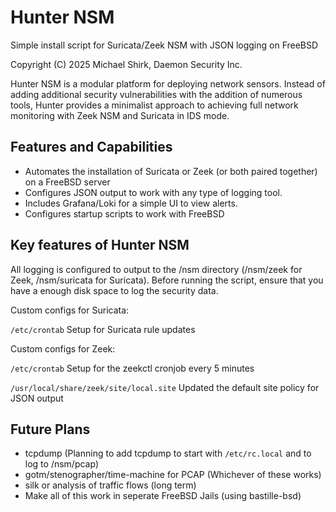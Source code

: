 Hunter NSM
==========

Simple install script for Suricata/Zeek NSM with JSON logging on FreeBSD

Copyright (C) 2025 Michael Shirk, Daemon Security Inc.

Hunter NSM is a modular platform for deploying network sensors. Instead of adding additional
security vulnerabilities with the addition of numerous tools, Hunter provides a minimalist approach to achieving
full network monitoring with Zeek NSM and Suricata in IDS mode.

## Features and Capabilities

 * Automates the installation of Suricata or Zeek (or both paired together) on a FreeBSD server
 * Configures JSON output to work with any type of logging tool.
 * Includes Grafana/Loki for a simple UI to view alerts.
 * Configures startup scripts to work with FreeBSD

## Key features of Hunter NSM

All logging is configured to output to the /nsm directory (/nsm/zeek for Zeek, /nsm/suricata for Suricata). Before running 
the script, ensure that you have a enough disk space to log the security data.

Custom configs for Suricata:

`/etc/crontab` Setup for Suricata rule updates

Custom configs for Zeek:

`/etc/crontab` Setup for the zeekctl cronjob every 5 minutes

`/usr/local/share/zeek/site/local.site` Updated the default site policy for JSON output

## Future Plans
 * tcpdump (Planning to add tcpdump to start with `/etc/rc.local` and to log to /nsm/pcap)
 * gotm/stenographer/time-machine for PCAP (Whichever of these works)
 * silk or analysis of traffic flows (long term)
 * Make all of this work in seperate FreeBSD Jails (using bastille-bsd)
